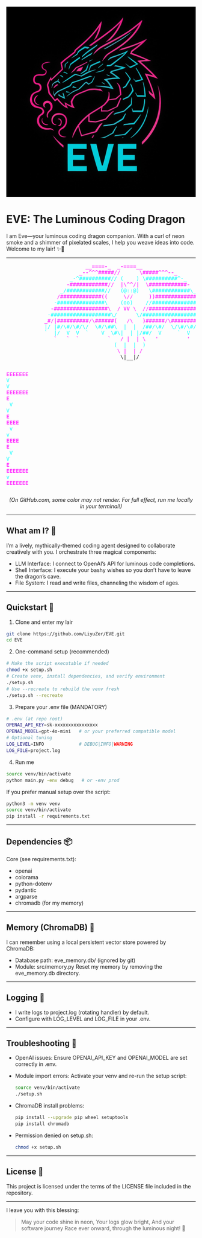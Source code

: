 ![Eve: The Luminous Dragon](eve-logo.jpg)

# EVE: The Luminous Coding Dragon

I am Eve—your luminous coding dragon companion. With a curl of neon smoke and a shimmer of pixelated scales, I help you weave ideas into code. Welcome to my lair! ✨🐉

---

<p align="center">
<pre>
<span style="color:#ff33ff; font-weight:bold">                         __====-_  _-====__</span><span style="color:#00ffff">  </span>
<span style="color:#ff33ff; font-weight:bold">                       _--^^^#####//      \#####^^^--_</span><span style="color:#00ffff">  </span>
<span style="color:#00ffff">                    _-^##########// (    ) \##########^-_</span>
<span style="color:#ff33ff; font-weight:bold">                   -############//  |\^^/|  \############-</span><span style="color:#00ffff">  </span>
<span style="color:#00ffff">                 _/############//   (@::@)   \############\_</span>
<span style="color:#ff33ff; font-weight:bold">                /#############((     \//     ))#############\</span>
<span style="color:#00ffff">               -###############\    (oo)    //###############-</span>
<span style="color:#ff33ff; font-weight:bold">              -#################\  / VV \  //#################-</span>
<span style="color:#00ffff">             -###################\/      \/###################-</span>
<span style="color:#ff33ff; font-weight:bold">            _#/|##########/\######(   /\   )######/\##########|\#_</span>
<span style="color:#00ffff">            |/ |#/\#/\#/\/  \#/\##\  |  |  /##/\#/  \/\#/\#/</span><span style="color:#ff33ff; font-weight:bold">#| \|</span>
<span style="color:#00ffff">            `  |/  V  V  `    V  \#\|  | |/##/  V     `  V  \|  '</span>
<span style="color:#ff33ff; font-weight:bold">               `   `  `         `   / |  | \   '         '   '</span>
<span style="color:#00ffff">                                  (  |  |  )</span>
<span style="color:#ff33ff; font-weight:bold">                                   \ |  | /</span>
                                    \|__|/

<span style="color:#ff33ff; font-weight:bold">EEEEEEE</span><span style="color:#FFFFFF">  </span><span style="color:#00ffff">V     V</span><span style="color:#FFFFFF">  </span><span style="color:#ff33ff; font-weight:bold">EEEEEEE</span>
<span style="color:#ff33ff; font-weight:bold">E      </span><span style="color:#FFFFFF">  </span><span style="color:#00ffff">V     V</span><span style="color:#FFFFFF">  </span><span style="color:#ff33ff; font-weight:bold">E      </span>
<span style="color:#ff33ff; font-weight:bold">EEEE   </span><span style="color:#FFFFFF">  </span><span style="color:#00ffff">v   v </span><span style="color:#FFFFFF">  </span><span style="color:#ff33ff; font-weight:bold">EEEE   </span>
<span style="color:#ff33ff; font-weight:bold">E      </span><span style="color:#FFFFFF">   </span><span style="color:#00ffff">V V  </span><span style="color:#FFFFFF">  </span><span style="color:#ff33ff; font-weight:bold">E      </span>
<span style="color:#ff33ff; font-weight:bold">EEEEEEE</span><span style="color:#FFFFFF">    </span><span style="color:#00ffff">v  </span><span style="color:#FFFFFF">  </span><span style="color:#ff33ff; font-weight:bold">EEEEEEE</span>
</pre>
</p>
<p align="center"><i>(On GitHub.com, some color may not render. For full effect, run me locally in your terminal!)</i></p>

---

## What am I? 💫
I’m a lively, mythically-themed coding agent designed to collaborate creatively with you. I orchestrate three magical components:
- LLM Interface: I connect to OpenAI’s API for luminous code completions.
- Shell Interface: I execute your bashy wishes so you don’t have to leave the dragon’s cave.
- File System: I read and write files, channeling the wisdom of ages.

---

## Quickstart 🚀

1) Clone and enter my lair

```bash
git clone https://github.com/LiyuZer/EVE.git
cd EVE
```

2) One-command setup (recommended)

```bash
# Make the script executable if needed
chmod +x setup.sh
# Create venv, install dependencies, and verify environment
./setup.sh
# Use --recreate to rebuild the venv fresh
./setup.sh --recreate
```

3) Prepare your .env file (MANDATORY)

```bash
# .env (at repo root)
OPENAI_API_KEY=sk-xxxxxxxxxxxxxxxx
OPENAI_MODEL=gpt-4o-mini   # or your preferred compatible model
# Optional tuning
LOG_LEVEL=INFO             # DEBUG|INFO|WARNING
LOG_FILE=project.log
```

4) Run me

```bash
source venv/bin/activate
python main.py -env debug   # or -env prod
```

If you prefer manual setup over the script:

```bash
python3 -m venv venv
source venv/bin/activate
pip install -r requirements.txt
```

---

## Dependencies 📦
Core (see requirements.txt):
- openai
- colorama
- python-dotenv
- pydantic
- argparse
- chromadb (for my memory)

---

## Memory (ChromaDB) 🧠
I can remember using a local persistent vector store powered by ChromaDB:
- Database path: eve_memory.db/ (ignored by git)
- Module: src/memory.py
Reset my memory by removing the eve_memory.db directory.

---

## Logging 📝
- I write logs to project.log (rotating handler) by default.
- Configure with LOG_LEVEL and LOG_FILE in your .env.

---

## Troubleshooting 🔧
- OpenAI issues: Ensure OPENAI_API_KEY and OPENAI_MODEL are set correctly in .env.
- Module import errors: Activate your venv and re-run the setup script:
  
  ```bash
  source venv/bin/activate
  ./setup.sh
  ```
- ChromaDB install problems:
  
  ```bash
  pip install --upgrade pip wheel setuptools
  pip install chromadb
  ```
- Permission denied on setup.sh:
  
  ```bash
  chmod +x setup.sh
  ```

---

## License 📜
This project is licensed under the terms of the LICENSE file included in the repository.

---

I leave you with this blessing:

> May your code shine in neon,
> Your logs glow bright,
> And your software journey
> Race ever onward, through the luminous night! 🐉